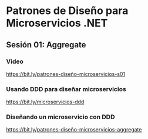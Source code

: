 # Patrones de Diseño para Microservicios .NET
## Sesión 01: Aggregate

### Video
https://bit.ly/patrones-diseño-microservicios-s01

### Usando DDD para diseñar microservicios
https://bit.ly/microservicios-ddd

### Diseñando un microservicio con DDD
https://bit.ly/patrones-diseño-microservicios-aggregate
